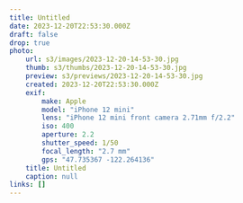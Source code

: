 ```yaml
---
title: Untitled
date: 2023-12-20T22:53:30.000Z
draft: false
drop: true
photo:
    url: s3/images/2023-12-20-14-53-30.jpg
    thumb: s3/thumbs/2023-12-20-14-53-30.jpg
    preview: s3/previews/2023-12-20-14-53-30.jpg
    created: 2023-12-20T22:53:30.000Z
    exif:
        make: Apple
        model: "iPhone 12 mini"
        lens: "iPhone 12 mini front camera 2.71mm f/2.2"
        iso: 400
        aperture: 2.2
        shutter_speed: 1/50
        focal_length: "2.7 mm"
        gps: "47.735367 -122.264136"
    title: Untitled
    caption: null
links: []
---
```

